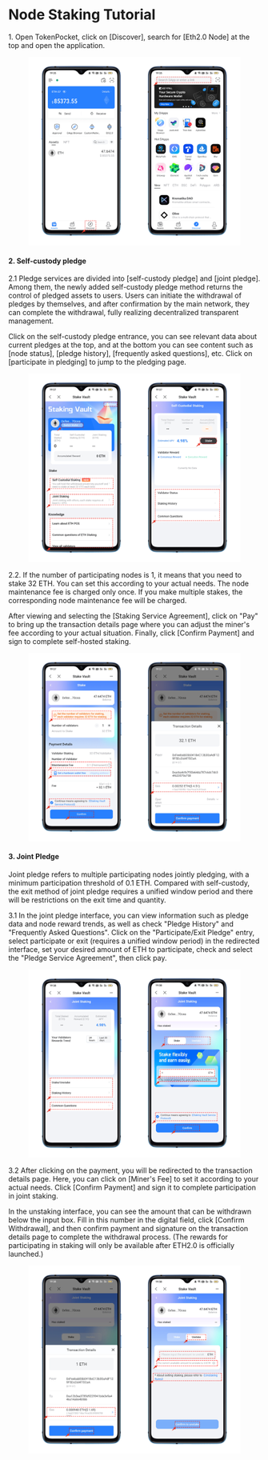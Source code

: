 # Node Staking Tutorial

1\. Open TokenPocket, click on \[Discover], search for \[Eth2.0 Node] at the top and open the application.

<figure><img src="../../.gitbook/assets/1.png" alt=""><figcaption></figcaption></figure>

#### 2. Self-custody pledge&#x20;

2.1 Pledge services are divided into \[self-custody pledge] and \[joint pledge]. Among them, the newly added self-custody pledge method returns the control of pledged assets to users. Users can initiate the withdrawal of pledges by themselves, and after confirmation by the main network, they can complete the withdrawal, fully realizing decentralized transparent management.&#x20;

Click on the self-custody pledge entrance, you can see relevant data about current pledges at the top, and at the bottom you can see content such as \[node status], \[pledge history], \[frequently asked questions], etc. Click on \[participate in pledging] to jump to the pledging page.

<figure><img src="../../.gitbook/assets/2 (1).png" alt=""><figcaption></figcaption></figure>

2.2. If the number of participating nodes is 1, it means that you need to stake 32 ETH. You can set this according to your actual needs. The node maintenance fee is charged only once. If you make multiple stakes, the corresponding node maintenance fee will be charged.

After viewing and selecting the \[Staking Service Agreement], click on "Pay" to bring up the transaction details page where you can adjust the miner's fee according to your actual situation. Finally, click \[Confirm Payment] and sign to complete self-hosted staking.

<figure><img src="../../.gitbook/assets/3.png" alt=""><figcaption></figcaption></figure>

#### 3. Joint Pledge&#x20;

Joint pledge refers to multiple participating nodes jointly pledging, with a minimum participation threshold of 0.1 ETH. Compared with self-custody, the exit method of joint pledge requires a unified window period and there will be restrictions on the exit time and quantity.&#x20;

3.1 In the joint pledge interface, you can view information such as pledge data and node reward trends, as well as check "Pledge History" and "Frequently Asked Questions". Click on the "Participate/Exit Pledge" entry, select participate or exit (requires a unified window period) in the redirected interface, set your desired amount of ETH to participate, check and select the "Pledge Service Agreement", then click pay.

<figure><img src="../../.gitbook/assets/4.png" alt=""><figcaption></figcaption></figure>

3.2 After clicking on the payment, you will be redirected to the transaction details page. Here, you can click on \[Miner's Fee] to set it according to your actual needs. Click \[Confirm Payment] and sign it to complete participation in joint staking.&#x20;

In the unstaking interface, you can see the amount that can be withdrawn below the input box. Fill in this number in the digital field, click \[Confirm Withdrawal], and then confirm payment and signature on the transaction details page to complete the withdrawal process. (The rewards for participating in staking will only be available after ETH2.0 is officially launched.)

<figure><img src="../../.gitbook/assets/5.png" alt=""><figcaption></figcaption></figure>

